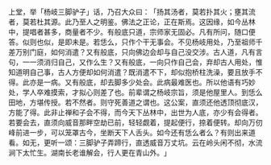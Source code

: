 上堂，举「杨岐三脚驴子」话，乃召大众曰：​「扬其汤者，莫若扑其火；壅其流者，莫若杜其源。此乃至人之明鉴。佛法之正论，正在斯焉。这因缘，如今丛林中，提唱者甚多，商量者不少。有般底只道，宗师家无固必。凡有所问，随口便答。似则也似，是即未是。若恁么，只作个干无事会。不见杨岐用处，乃至祖师千差万别门庭，如何消遣？又有般底，只向佛边会却与自己没交涉。古人道，凡有言句，一一须消归自己，又作么生？又有般底，一向只作自己会，弃却古人用处，惟知道明自己事，古人方便却如何消遣？既消遣不下，却似抱桥柱洗澡，要且放手不得。此亦是一病。又有般底，却去脚多少处会。此病最难医也。所以他语有巧妙处，学人卒难摸索，才拟心则差了也。前辈谓之杨岐宗旨，须是他屋里人。到恁么田地，方堪传授。若不然者。则守死善道之谓也。这公案，直须还他透顶彻底汉，方能了得。此非止禅和子会不得，而今天下丛林中，出世为人底，亦少有会得者。若要会去，直须向威音那畔空劫已前，轻轻觑着，提起便行，捺着便转。却向万仞峰前进一步，可以笼罩古今，坐断天下人舌头。如今还有恁么者么？有则出来道看。如无，更听一颂：三脚驴子弄蹄行，直透威音万丈坑。云在岭头闲不彻，水流涧下太忙生。湖南长老谁解会，行人更在青山外。​」